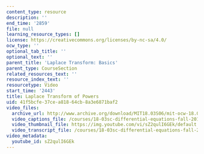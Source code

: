 ```yaml
---
content_type: resource
description: ''
end_time: '2859'
file: null
learning_resource_types: []
license: https://creativecommons.org/licenses/by-nc-sa/4.0/
ocw_type: ''
optional_tab_title: ''
optional_text: ''
parent_title: 'Laplace Transform: Basics'
parent_type: CourseSection
related_resources_text: ''
resource_index_text: ''
resourcetype: Video
start_time: '2443'
title: Laplace Transform of Powers
uid: 41f5bcfe-37ce-a818-64cb-8a3e6871baf2
video_files:
  archive_url: http://www.archive.org/download/MIT18.03S06/mit-ocw-18.03-lec19-31mar2003-220k_512kb.mp4
  video_captions_file: /courses/18-03sc-differential-equations-fall-2011/312a1c32a4975fd5a2086cedb9520f2b_sZ2qulI6GEk.vtt
  video_thumbnail_file: https://img.youtube.com/vi/sZ2qulI6GEk/default.jpg
  video_transcript_file: /courses/18-03sc-differential-equations-fall-2011/e3ce6172d178f3d9c80c1bdd9c8761a1_sZ2qulI6GEk.pdf
video_metadata:
  youtube_id: sZ2qulI6GEk
---
```


